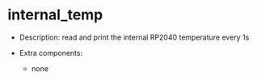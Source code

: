 # internal_temp

* Description: read and print the internal RP2040 temperature every 1s

* Extra components:
  + none